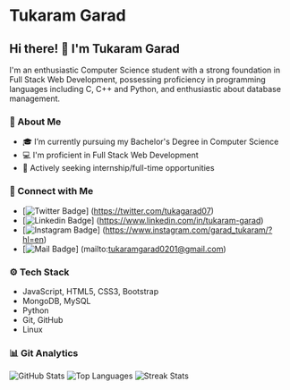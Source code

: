 # Tukaram Garad


## Hi there! 👋 I'm Tukaram Garad

I'm an enthusiastic Computer Science student with a strong foundation in Full Stack Web Development, possessing proficiency in programming languages including C, C++ and Python, and enthusiastic about database management.

### 🌱 About Me
- 🎓 I’m currently pursuing my Bachelor's Degree in Computer Science
- 💻 I'm proficient in Full Stack Web Development
- 💼 Actively seeking internship/full-time opportunities

### 🤝 Connect with Me
- [![Twitter Badge](https://img.shields.io/badge/-@tukaram-1ca0f1?style=flat&labelColor=1ca0f1&logo=twitter&logoColor=white&link=https://twitter.com/tukagarad07)]
(https://twitter.com/tukagarad07)
- [![Linkedin Badge](https://img.shields.io/badge/-TukaramGarad-0e76a8?style=flat&labelColor=0e76a8&logo=linkedin&logoColor=white)]
(https://www.linkedin.com/in/tukaram-garad)
- [![Instagram Badge](https://img.shields.io/badge/-@tukaram-e84393?style=flat&labelColor=e84393&logo=instagram&logoColor=white)]
(https://www.instagram.com/garad_tukaram/?hl=en)
- [![Mail Badge](https://img.shields.io/badge/-tukaram-c0392b?style=flat&labelColor=c0392b&logo=gmail&logoColor=white)]
(mailto:tukaramgarad0201@gmail.com)

### ⚙️ Tech Stack
- JavaScript, HTML5, CSS3, Bootstrap
- MongoDB, MySQL
- Python
- Git, GitHub
- Linux

### 📊 Git Analytics
![GitHub Stats](https://github-readme-stats.vercel.app/api?username=tukagarad07&theme=radical&show_icons=true)
![Top Languages](https://github-readme-stats.vercel.app/api/top-langs/?username=shreyas0201&theme=radical&layout=compact)
![Streak Stats](https://github-readme-streak-stats.herokuapp.com/?user=shreyas0201&theme=radical&layout=compact)
